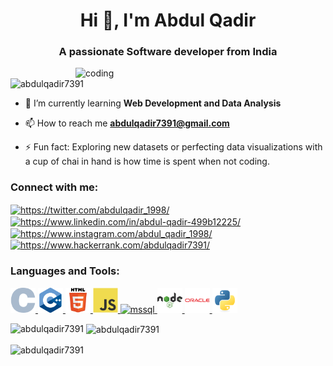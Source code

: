
<h1 align="center">Hi 👋, I'm Abdul Qadir</h1>
<h3 align="center">A passionate Software developer from India</h3>

<img align="right" alt="coding" width="400" src="https://miro.medium.com/v2/resize:fit:828/format:webp/1*KnV1cBSw-kWyh7Y6XEEzrA.jpeg">

<p align="left"> <img src="https://komarev.com/ghpvc/?username=abdulqadir7391&label=Profile%20views&color=0e75b6&style=flat" alt="abdulqadir7391" /> </p>

- 🌱 I’m currently learning **Web Development and Data Analysis**

- 📫 How to reach me **abdulqadir7391@gmail.com**

- ⚡ Fun fact: Exploring new datasets or perfecting data visualizations with a cup of chai in hand is how time is spent when not coding.

<h3 align="left">Connect with me:</h3>
<p align="left">
<a href="https://twitter.com/abdulqadir_1998/" target="blank"><img align="center" src="https://raw.githubusercontent.com/rahuldkjain/github-profile-readme-generator/master/src/images/icons/Social/twitter.svg" alt="https://twitter.com/abdulqadir_1998/" height="30" width="40" /></a>
<a href="https://www.linkedin.com/in/abdul-qadir-499b12225/" target="blank"><img align="center" src="https://raw.githubusercontent.com/rahuldkjain/github-profile-readme-generator/master/src/images/icons/Social/linked-in-alt.svg" alt="https://www.linkedin.com/in/abdul-qadir-499b12225/" height="30" width="40" /></a>
<a href="https://www.instagram.com/abdul_qadir_1998/" target="blank"><img align="center" src="https://raw.githubusercontent.com/rahuldkjain/github-profile-readme-generator/master/src/images/icons/Social/instagram.svg" alt="https://www.instagram.com/abdul_qadir_1998/" height="30" width="40" /></a>
<a href="https://www.hackerrank.com/abdulqadir7391/" target="blank"><img align="center" src="https://raw.githubusercontent.com/rahuldkjain/github-profile-readme-generator/master/src/images/icons/Social/hackerrank.svg" alt="https://www.hackerrank.com/abdulqadir7391/" height="30" width="40" /></a>
</p>

<h3 align="left">Languages and Tools:</h3>
<p align="left"> <a href="https://www.cprogramming.com/" target="_blank" rel="noreferrer"> <img src="https://raw.githubusercontent.com/devicons/devicon/master/icons/c/c-original.svg" alt="c" width="40" height="40"/> </a> <a href="https://www.w3schools.com/cpp/" target="_blank" rel="noreferrer"> <img src="https://raw.githubusercontent.com/devicons/devicon/master/icons/cplusplus/cplusplus-original.svg" alt="cplusplus" width="40" height="40"/> </a> <a href="https://www.w3.org/html/" target="_blank" rel="noreferrer"> <img src="https://raw.githubusercontent.com/devicons/devicon/master/icons/html5/html5-original-wordmark.svg" alt="html5" width="40" height="40"/> </a> <a href="https://developer.mozilla.org/en-US/docs/Web/JavaScript" target="_blank" rel="noreferrer"> <img src="https://raw.githubusercontent.com/devicons/devicon/master/icons/javascript/javascript-original.svg" alt="javascript" width="40" height="40"/> </a> <a href="https://www.microsoft.com/en-us/sql-server" target="_blank" rel="noreferrer"> <img src="https://www.svgrepo.com/show/303229/microsoft-sql-server-logo.svg" alt="mssql" width="40" height="40"/> </a> <a href="https://nodejs.org" target="_blank" rel="noreferrer"> <img src="https://raw.githubusercontent.com/devicons/devicon/master/icons/nodejs/nodejs-original-wordmark.svg" alt="nodejs" width="40" height="40"/> </a> <a href="https://www.oracle.com/" target="_blank" rel="noreferrer"> <img src="https://raw.githubusercontent.com/devicons/devicon/master/icons/oracle/oracle-original.svg" alt="oracle" width="40" height="40"/> </a> <a href="https://www.python.org" target="_blank" rel="noreferrer"> <img src="https://raw.githubusercontent.com/devicons/devicon/master/icons/python/python-original.svg" alt="python" width="40" height="40"/> </a> </p>

<p><img align="left" src="https://github-readme-stats.vercel.app/api/top-langs?username=abdulqadir7391&show_icons=true&locale=en&layout=compact" alt="abdulqadir7391" /></p>

<p>&nbsp;<img align="center" src="https://github-readme-stats.vercel.app/api?username=abdulqadir7391&show_icons=true&locale=en" alt="abdulqadir7391" /></p>

<p><img align="center" src="https://github-readme-streak-stats.herokuapp.com/?user=abdulqadir7391&" alt="abdulqadir7391" /></p>
